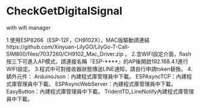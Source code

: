 # CheckGetDigitalSignal
with wifi manager

1.使用ESP8266（ESP-12F，CH9102X），MAC版驅動請連結https://github.com/Xinyuan-LilyGO/LilyGo-T-Call-SIM800/files/7037260/CH9102_Mac_Driver.zip 。
2.含WIFI設定介面，flash按三下可進入AP模式，請連接名稱『ESP-****』的AP後開啟192.168.4.1進行WIFI設定。
3.程式中可對接收器狀態傳送LINE通知，請自行申請token替換。
4.額外元件：
  ArduinoJson：內建程式庫管理員中下載。
  ESPAsyncTCP：內建程式庫管理員中下載。
  ESPAsyncWebServer：內建程式庫管理員中下載。
  EasyButton：內建程式庫管理員中下載。
  TridentTD_LineNotify內建程式庫管理員中下載。
